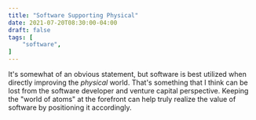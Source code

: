 ```yaml
---
title: "Software Supporting Physical"
date: 2021-07-20T08:30:00-04:00
draft: false
tags: [
	"software",
]
---
```

It's somewhat of an obvious statement, but software is best utilized when directly improving the _physical_ world. That's something that I think can be lost from the software developer and venture capital perspective. Keeping the "world of atoms" at the forefront can help truly realize the value of software by positioning it accordingly.